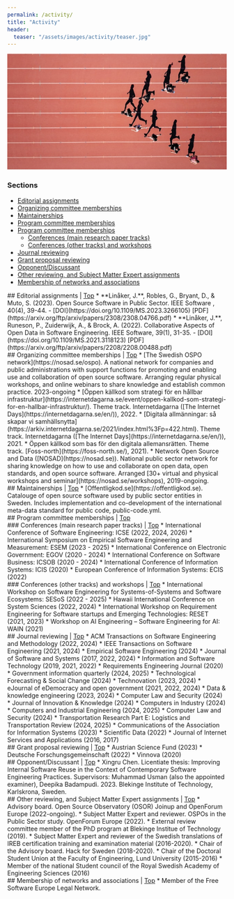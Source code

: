 ```yaml
---
permalink: /activity/
title: "Activity"
header:
  teaser: "/assets/images/activity/teaser.jpg"
---
```


<div id="top" />
<div class="thumbnail-container">
<img src="/assets/images/activity/teaser.jpg" alt="https://unsplash.com/photos/flat-screen-tv-0bTdk1u42KY"></div>


<h3>Sections</h3>
<ul>
	<li><a href="#editorial-assignments">Editorial assignments</a></li>
	<li><a href="#organizing-committee-memberships">Organizing committee memberships</a></li>
	<li><a href="#maintainerships">Maintainerships</a></li>
	<li><a href="#program-committee-memberships">Program committee memberships</a></li>
	<li><a href="#">Program committee memberships</a>
		<ul>
			<li><a href="#conferences-main-research-paper-tracks">Conferences (main research paper tracks)</a></li>
			<li><a href="#conferences-other-tracks-and-workshops">Conferences (other tracks) and workshops</a></li>
		</ul>
	</li>
	<li><a href="#journal-reviewing">Journal reviewing</a></li>
	<li><a href="#grant-proposal-reviewing">Grant proposal reviewing</a></li>
	<li><a href="#opponent-discussant">Opponent/Discussant</a></li>
	<li><a href="#other-reviewing">Other reviewing, and Subject Matter Expert assignments</a></li>
	<li><a href="#memberships">Membership of networks and associations</a></li>
</ul>

<div id="editorial-assignments" />
## Editorial assignments | <a href="#top">Top</a>
* **Linåker, J.**, Robles, G., Bryant, D., & Muto, S. (2023). Open Source Software in Public Sector. IEEE Software , 40(4), 39-44.
    - <i class="ai ai-doi-square"></i> [DOI](https://doi.org/10.1109/MS.2023.3266105) <i class="fa fa-file-pdf"></i> [PDF](https://arxiv.org/ftp/arxiv/papers/2308/2308.04766.pdf)
* **Linåker, J.**, Runeson, P., Zuiderwijk, A., & Brock, A. (2022). Collaborative Aspects of Open Data in Software Engineering. IEEE Software, 39(1), 31-35.
  - <i class="ai ai-doi-square"></i> [DOI](https://doi.org/10.1109/MS.2021.3118123) <i class="fa fa-file-pdf"></i> [PDF](https://arxiv.org/ftp/arxiv/papers/2208/2208.00488.pdf)

<div id="organizing-committee-memberships" />
## Organizing committee memberships | <a href="#top">Top</a>
* <i class="flag-icons SE"></i> [The Swedish OSPO network](https://nosad.se/ospo). A national network for companies and public administrations with support functions for promoting and enabling use and collaboration of open source software. Arranging regular physical workshops, and online webinars to share knowledge and establish common practice. 2023-ongoing
* <i class="flag-icons SE"></i> [Öppen källkod som strategi för en hållbar infrastruktur](https://internetdagarna.se/event/oppen-kallkod-som-strategi-for-en-hallbar-infrastruktur/). Theme track. Internetdagarna ([The Internet Days](https://internetdagarna.se/en/)), 2022.
* <i class="flag-icons SE"></i> [Digitala allmänningar: så skapar vi samhällsnytta](https://arkiv.internetdagarna.se/2021/index.html%3Fp=422.html). Theme track. Internetdagarna ([The Internet Days](https://internetdagarna.se/en/)), 2021.
* <i class="flag-icons SE"></i> Öppen källkod som bas för den digitala allemansrätten. Theme track. [Foss-north](https://foss-north.se/), 2021).
* <i class="flag-icons SE"></i> Network Open Source and Data ([NOSAD](https://nosad.se)). National public sector network for sharing knowledge on how to use and collaborate on open data, open standards, and open source software. Arranged [30+ virtual and physical workshops and seminar](https://nosad.se/workshops), 2019-ongoing.

<div id="maintainerships" />
## Maintainerships | <a href="#top">Top</a>
* <i class="flag-icons SE"></i> [Offentligkod.se](https://offentligkod.se). Catalouge of open source software used by public sector entities in Sweden. Includes implementation and co-development of the international meta-data standard for public code, public-code.yml.

<div id="program-committee-memberships" />
## Program committee memberships | <a href="#top">Top</a>

<div id="conferences-main-research-paper-tracks" />
### Conferences (main research paper tracks) | <a href="#top">Top</a>
* International Conference of Software Engineering: ICSE (2022, 2024, 2026)
* International Symposium on Empirical Software Engineering and Measurement: ESEM (2023 - 2025)
* International Conference on Electronic Government: EGOV (2020 - 2024)
* International Conference on Software Business: ICSOB (2020 - 2024)
* International Conference of Information Systems: ICIS (2020)
* European Conference of Information Systems: ECIS (2022)

<div id="conferences-other-tracks-and-workshops" />
### Conferences (other tracks) and workshops | <a href="#top">Top</a>
* International Workshop on Software Engineering for Systems-of-Systems and Software Ecosystems: SESoS (2022 - 2025)
* Hawaii International Conference on System Sciences (2022, 2024)
* International Workshop on Requirement Engineering for Software startups and Emerging Technologies: RESET (2021, 2023)
* Workshop on AI Engineering – Software Engineering for AI: WAIN (2021)

<div id="journal-reviewing" />
## Journal reviewing | <a href="#top">Top</a>
* ACM Transactions on Software Engineering and Methodology (2022, 2024)
* IEEE Transactions on Software Engineering (2021, 2024)
* Empirical Software Engineering (2024)
* Journal of Software and Systems (2017, 2022, 2024)
* Information and Software Technology (2019, 2021, 2022)
* Requirements Engineering Journal (2020)
* Government information quarterly (2024, 2025)
* Technological Forecasting & Social Change (2024)
* Technovation (2023, 2024)
* eJournal of eDemocracy and open government (2021, 2022, 2024)
* Data & knowledge engineering (2023, 2024)
* Computer Law and Security (2024)
* Journal of Innovation & Knowledge (2024)
* Computers in Industry (2024)
* Computers and Industrial Engineering (2024, 2025)
* Computer Law and Security (2024)
* Transportation Research Part E: Logistics and Transportation Review (2024, 2025)
* Communications of the Association for Information Systems (2023)
* Scientific Data (2022)
* Journal of Internet Services and Applications (2016, 2017)

<div id="grant-proposal-reviewing" />
## Grant proposal reviewing | <a href="#top">Top</a>
* Austrian Science Fund (2023)
* Deutsche Forschungsgemeinschaft (2022)
* Vinnova (2020)

<div id="opponent-discussant" />
## Opponent/Discussant | <a href="#top">Top</a>
* Xingru Chen. Licentiate thesis: Improving Internal Software Reuse in the Context of Contemporary Software Engineering Practices. Supervisors: Muhammad Usman (also the appointed examiner), Deepika Badampudi. 2023. Blekinge Institute of Technology, Karlskrona, Sweden.

<div id="other-reviewing" />
## Other reviewing, and Subject Matter Expert assignments | <a href="#top">Top</a>
* Advisory board. Open Source Observatory (OSOR) Joinup and OpenForum Europe (2022-ongoing).
* Subject Matter Expert and reviewer. OSPOs in the Public Sector study. OpenForum Europe (2022).
* External review committee member of the PhD program at Blekinge Institue of Technology (2019).
* Subject Matter Expert and reviewer of the Swedish translations of IREB certification training and examination material (2016-2020).
* Chair of the Advisory board. Hack for Sweden (2018-2020).
* Chair of the Doctoral Student Union at the Faculty of Engineering, Lund University (2015-2016)
* Member of the national Student council of the Royal Swedish Academy of Engineering Sciences (2016) 

<div id="memberships" />
## Membership of networks and associations | <a href="#top">Top</a>
* Member of the Free Software Europe Legal Network.
